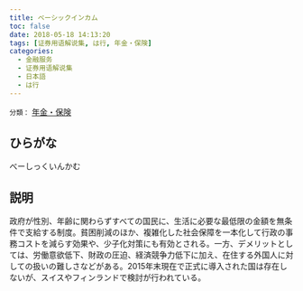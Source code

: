 ```yaml
---
title: ベーシックインカム
toc: false
date: 2018-05-18 14:13:20
tags: [证券用语解说集, は行, 年金・保険]
categories:
  - 金融服务
  - 证券用语解说集
  - 日本語
  - は行
---
```


`分類：` [年金・保険](/tags/年金・保険/)

## ひらがな

べーしっくいんかむ

## 説明

政府が性別、年齢に関わらずすべての国民に、生活に必要な最低限の金額を無条件で支給する制度。貧困削減のほか、複雑化した社会保障を一本化して行政の事務コストを減らす効果や、少子化対策にも有効とされる。一方、デメリットとしては、労働意欲低下、財政の圧迫、経済競争力低下に加え、在住する外国人に対しての扱いの難しさなどがある。2015年末現在で正式に導入された国は存在しないが、スイスやフィンランドで検討が行われている。
